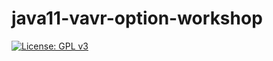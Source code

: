 # java11-vavr-option-workshop

[![License: GPL v3](https://img.shields.io/badge/License-GPLv3-blue.svg)](https://www.gnu.org/licenses/gpl-3.0)

